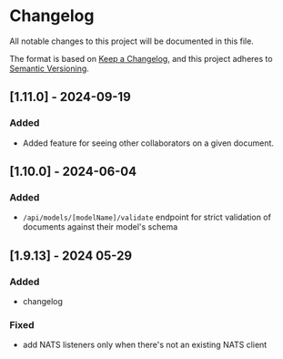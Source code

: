 # Changelog

All notable changes to this project will be documented in this file.

The format is based on [Keep a Changelog](https://keepachangelog.com/en/1.1.0/),
and this project adheres to [Semantic Versioning](https://semver.org/spec/v2.0.0.html).

## [1.11.0] - 2024-09-19

### Added

- Added feature for seeing other collaborators on a given document.

## [1.10.0] - 2024-06-04

### Added

- `/api/models/[modelName]/validate` endpoint for strict validation of documents against their model's schema

## [1.9.13] - 2024 05-29

### Added

- changelog

### Fixed

- add NATS listeners only when there's not an existing NATS client
